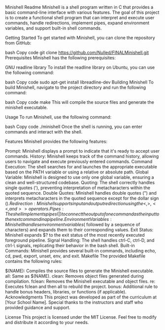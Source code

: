 Minishell Readme
Minishell is a shell program written in C that provides a basic command-line interface with various features. The goal of this project is to create a functional shell program that can interpret and execute user commands, handle redirections, implement pipes, expand environment variables, and support built-in shell commands.

Getting Started
To get started with Minishell, you can clone the repository from GitHub:

bash
Copy code
git clone https://github.com/NuIled/FINALMinishell.git
Prerequisites
Minishell has the following prerequisites:

GNU readline library
To install the readline library on Ubuntu, you can use the following command:

bash
Copy code
sudo apt-get install libreadline-dev
Building Minishell
To build Minishell, navigate to the project directory and run the following command:

bash
Copy code
make
This will compile the source files and generate the minishell executable.

Usage
To run Minishell, use the following command:

bash
Copy code
./minishell
Once the shell is running, you can enter commands and interact with the shell.

Features
Minishell provides the following features:

Prompt: Minishell displays a prompt to indicate that it's ready to accept user commands.
History: Minishell keeps track of the command history, allowing users to navigate and execute previously entered commands.
Command Execution: The shell searches for and launches the appropriate executable based on the PATH variable or using a relative or absolute path.
Global Variable: Minishell is designed to use only one global variable, ensuring a clean and well-structured codebase.
Quoting: The shell correctly handles single quotes ('), preventing interpretation of metacharacters within the quoted sequence.
Double Quotes: Minishell handles double quotes (") and interprets metacharacters in the quoted sequence except for the dollar sign ($).
Redirection: Minishell supports input and output redirection using the <, >, <<, and >> operators.
Pipes: The shell implements pipes (|) to connect the output of one command as the input to the next command in a pipeline.
Environment Variables: Minishell handles environment variables ($ followed by a sequence of characters) and expands them to their corresponding values.
Exit Status: Minishell expands $? to the exit status of the most recently executed foreground pipeline.
Signal Handling: The shell handles ctrl-C, ctrl-D, and ctrl-\ signals, replicating their behavior in the bash shell.
Built-in Commands: Minishell provides several built-in commands, including echo, cd, pwd, export, unset, env, and exit.
Makefile
The provided Makefile contains the following rules:

$(NAME): Compiles the source files to generate the Minishell executable.
all: Same as $(NAME).
clean: Removes object files generated during compilation.
fclean: Removes the Minishell executable and object files.
re: Executes fclean and then all to rebuild the project.
bonus: Additional rule to handle bonus headers, libraries, or functions (if applicable).
Acknowledgments
This project was developed as part of the curriculum at [Your School Name]. Special thanks to the instructors and staff who provided guidance and support.

License
This project is licensed under the MIT License. Feel free to modify and distribute it according to your needs.